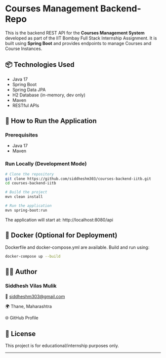 # Courses Management Backend-Repo

This is the backend REST API for the **Courses Management System** developed as part of the IIT Bombay Full Stack Internship Assignment. It is built using **Spring Boot** and provides endpoints to manage Courses and Course Instances.

## 📦 Technologies Used

- Java 17
- Spring Boot
- Spring Data JPA
- H2 Database (in-memory, dev only)
- Maven
- RESTful APIs


## 🚀 How to Run the Application

### Prerequisites

- Java 17
- Maven

### Run Locally (Development Mode)

```bash
# Clone the repository
git clone https://github.com/siddheshm303/courses-backend-iitb.git
cd courses-backend-iitb

# Build the project
mvn clean install

# Run the application
mvn spring-boot:run
```

The application will start at:
http://localhost:8080/api

## 🐳 Docker (Optional for Deployment)
Dockerfile and docker-compose.yml are available. Build and run using:
```bash
docker-compose up --build
```

## 🧑‍💻 Author
### Siddhesh Vilas Mulik

📧 siddheshm303@gmail.com

🌍 Thane, Maharashtra

🌐 GitHub Profile

## 📜 License
This project is for educational/internship purposes only.


---
